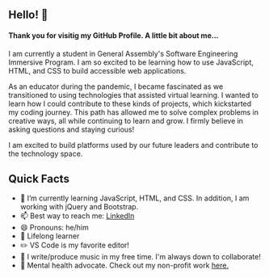 ## Hello! 👋

#### Thank you for visitig my GitHub Profile. A little bit about me...

I am currently a student in General Assembly's Software Engineering Immersive Program. I am so excited to be learning how to use JavaScript, HTML, and CSS to build accessible web applications.

As an educator during the pandemic, I became fascinated as we transitioned to using technologies that assisted virtual learning. I wanted to learn how I could contribute to these kinds of projects, which kickstarted my coding journey. This path has allowed me to solve complex problems in creative ways, all while continuing to learn and grow. I firmly believe in asking questions and staying curious!

I am excited to build platforms used by our future leaders and contribute to the technology space.

## Quick Facts

- 🌱 I’m currently learning JavaScript, HTML, and CSS. In addition, I am working with jQuery and Bootstrap.
- 📫 Best way to reach me: [LinkedIn](https://www.linkedin.com/mellisporter)
- 😄 Pronouns: he/him
- :blue_book: Lifelong learner
- :pencil2: VS Code is my favorite editor!
- :musical_note: I write/produce music in my free time. I'm always down to collaborate!
- :sparkling_heart: Mental health advocate. Check out my non-profit work [here.](https://www.lookalive.co)

